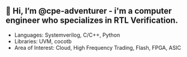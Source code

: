 👋 Hi, I’m @cpe-adventurer - i'm a computer engineer who specializes in RTL Verification.
  -
  - Languages: Systemverilog, C/C++, Python
  - Libraries: UVM, cocotb
  - Area of Interest: Cloud, High Frequency Trading, Flash, FPGA, ASIC

<!---
cpe-adventurer/cpe-adventurer is a ✨ special ✨ repository because its `README.md` (this file) appears on your GitHub profile.
You can click the Preview link to take a look at your changes.
--->
